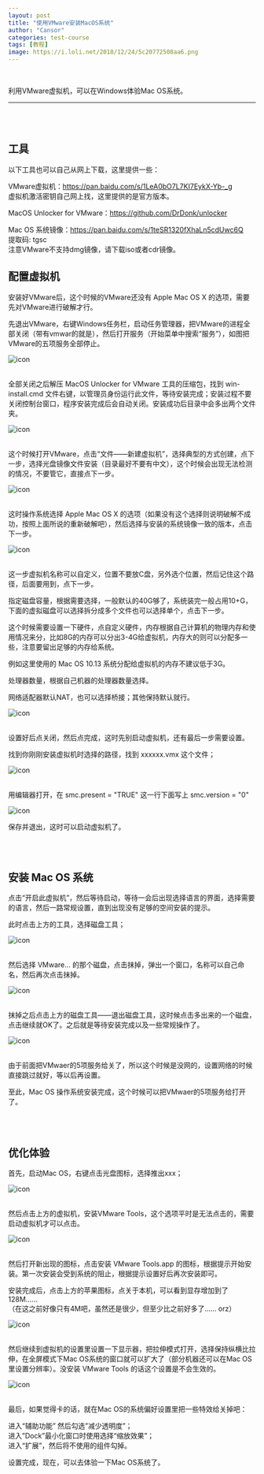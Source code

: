 ```yaml
---
layout: post
title: "使用VMware安装MacOS系统"
author: "Cansor"
categories: test-course
tags: [教程]
image: https://i.loli.net/2018/12/24/5c20772508aa6.png
---
```


<br>

利用VMware虚拟机，可以在Windows体验Mac OS系统。

<hr>

<br/><br/>

## 工具

以下工具也可以自己从网上下载，这里提供一些：

VMware虚拟机：<a href="https://pan.baidu.com/s/1LeA0bO7L7KI7EykX-Yb-_g" target="_blank" class="line-color" title="VM虚拟机下载">https://pan.baidu.com/s/1LeA0bO7L7KI7EykX-Yb-_g</a>  
虚拟机激活密钥自己网上找，这里提供的是官方版本。

MacOS Unlocker for VMware：<a href="https://github.com/DrDonk/unlocker" target="_blank" class="line-color" title="解锁器下载">https://github.com/DrDonk/unlocker</a>

Mac OS 系统镜像：<a href="https://pan.baidu.com/s/1teSR1320fXhaLn5cdUwc6Q" target="_blank" class="line-color" title="Mac OS下载">https://pan.baidu.com/s/1teSR1320fXhaLn5cdUwc6Q</a>  
提取码: tgsc  
注意VMware不支持dmg镜像，请下载iso或者cdr镜像。

## 配置虚拟机

安装好VMware后，这个时候的VMware还没有 Apple Mac OS X 的选项，需要先对VMware进行破解才行。

先退出VMware，右键Windows任务栏，启动任务管理器，把VMware的进程全部关闭（带有vmwar的就是），然后打开服务（开始菜单中搜索“服务”），如图把VMware的五项服务全部停止。

![icon](https://i.loli.net/2018/12/24/5c205a7d0345b.png)

<br/>
全部关闭之后解压 MacOS Unlocker for VMware 工具的压缩包，找到 win-install.cmd 文件右键，以管理员身份运行此文件，等待安装完成；安装过程不要关闭控制台窗口，程序安装完成后会自动关闭。安装成功后目录中会多出两个文件夹。

![icon](https://i.loli.net/2018/12/24/5c205d518c9ba.png)

<br/>
这个时候打开VMware，点击“文件——新建虚拟机”，选择典型的方式创建，点下一步，选择光盘镜像文件安装（目录最好不要有中文），这个时候会出现无法检测的情况，不要管它，直接点下一步。

![icon](https://i.loli.net/2018/12/24/5c20623d354c6.png)

<br/>
这时操作系统选择 Apple Mac OS X 的选项（如果没有这个选择则说明破解不成功，按照上面所说的重新破解吧），然后选择与安装的系统镜像一致的版本，点击下一步。

![icon](https://i.loli.net/2018/12/24/5c20629938e25.png)

<br/>
这一步虚拟机名称可以自定义，位置不要放C盘，另外选个位置，然后记住这个路径，后面要用到，点下一步。

指定磁盘容量，根据需要选择，一般默认的40G够了，系统装完一般占用10+G，下面的虚拟磁盘可以选择拆分成多个文件也可以选择单个，点击下一步。

这个时候需要设置一下硬件，点自定义硬件，内存根据自己计算机的物理内存和使用情况来分，比如8G的内存可以分出3-4G给虚拟机，内存大的则可以分配多一些，注意要留出足够的内存给系统。

例如这里使用的 Mac OS 10.13 系统分配给虚拟机的内存不建议低于3G。

处理器数量，根据自己机器的处理器数量选择。

网络适配器默认NAT，也可以选择桥接；其他保持默认就行。

![icon](https://i.loli.net/2018/12/24/5c206e916cde5.png)

<br/>
设置好后点关闭，然后点完成，这时先别启动虚拟机，还有最后一步需要设置。

找到你刚刚安装虚拟机时选择的路径，找到 xxxxxx.vmx 这个文件；

![icon](https://i.loli.net/2018/12/24/5c207123a458c.png)

<br/>
用编辑器打开，在 smc.present = "TRUE" 这一行下面写上 smc.version = "0"

![icon](https://i.loli.net/2018/12/24/5c2071239ae87.png)

保存并退出，这时可以启动虚拟机了。

<br/><br/>

## 安装 Mac OS 系统

点击“开启此虚拟机”，然后等待启动，等待一会后出现选择语言的界面，选择需要的语言，然后一路常规设置，直到出现没有足够的空间安装的提示。

此时点击上方的工具，选择磁盘工具；

![icon](https://i.loli.net/2018/12/24/5c2074efb1df6.png)

<br/>
然后选择 VMware... 的那个磁盘，点击抹掉，弹出一个窗口，名称可以自己命名，然后再次点击抹掉。

![icon](https://i.loli.net/2018/12/24/5c20757a885b3.png)

<br/>
抹掉之后点击上方的磁盘工具——退出磁盘工具，这时候点击多出来的一个磁盘，点击继续就OK了。之后就是等待安装完成以及一些常规操作了。

![icon](https://i.loli.net/2018/12/24/5c20772508aa6.png)

<br/>
由于前面把VMwaer的5项服务给关了，所以这个时候是没网的，设置网络的时候直接跳过就好，等以后再设置。

至此，Mac OS 操作系统安装完成，这个时候可以把VMwaer的5项服务给打开了。

<br/><br/>

## 优化体验

首先，启动Mac OS，右键点击光盘图标，选择推出xxx；

![icon](https://i.loli.net/2018/12/24/5c2079e8ea677.png)

<br/>
然后点击上方的虚拟机，安装VMware Tools，这个选项平时是无法点击的，需要启动虚拟机才可以点击。

![icon](https://i.loli.net/2018/12/24/5c20787904825.png)

<br/>
然后打开新出现的图标，点击安装 VMware Tools.app 的图标，根据提示开始安装。第一次安装会受到系统的阻止，根据提示设置好后再次安装即可。

安装完成后，点击上方的苹果图标，点关于本机，可以看到显存增加到了128M……  
（在这之前好像只有4M吧，虽然还是很少，但至少比之前好多了…… orz）

![icon](https://i.loli.net/2018/12/24/5c207c0278fbd.png)

<br/>
然后继续到虚拟机的设置里设置一下显示器，把拉伸模式打开，选择保持纵横比拉伸，在全屏模式下Mac OS系统的窗口就可以扩大了（部分机器还可以在Mac OS里设置分辨率）。没安装 VMware Tools 的话这个设置是不会生效的。

![icon](https://i.loli.net/2018/12/24/5c207dd835997.png)

<br/>
最后，如果觉得卡的话，就在Mac OS的系统偏好设置里把一些特效给关掉吧：

进入“辅助功能” 然后勾选”减少透明度”；  
进入”Dock”最小化窗口时使用选择“缩放效果”；  
进入“扩展”，然后将不使用的组件勾掉。

设置完成，现在，可以去体验一下Mac OS系统了。

<br><br><br>

